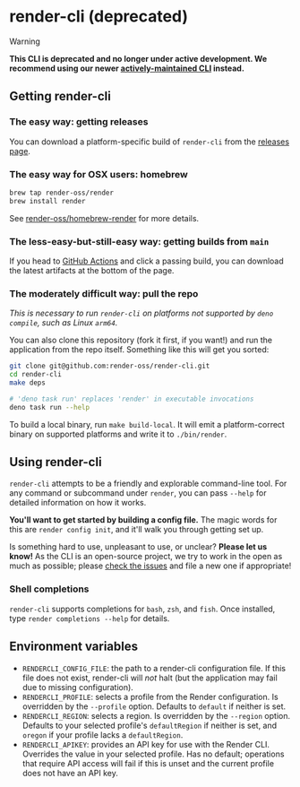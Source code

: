 # render-cli (deprecated) #

> [!WARNING]  
> **This CLI is deprecated and no longer under active development. We recommend using our newer [actively-maintained CLI](https://github.com/render-oss/render-cli-alpha) instead.**

## Getting render-cli ##
### The easy way: getting releases ###
You can download a platform-specific build of `render-cli` from the [releases page](https://github.com/render-oss/render-cli/releases).

### The easy way for OSX users: homebrew ###
```bash
brew tap render-oss/render
brew install render
```
See [render-oss/homebrew-render](https://github.com/render-oss/homebrew-render) for more details.

### The less-easy-but-still-easy way: getting builds from `main` ###
If you head to [GitHub Actions](https://github.com/render-oss/render-cli/actions) and click a passing build, you can download the latest artifacts at the bottom of the page.

### The moderately difficult way: pull the repo ###
_This is necessary to run `render-cli` on platforms not supported by `deno compile`, such as Linux `arm64`._

You can also clone this repository (fork it first, if you want!) and run the application from the repo itself. Something like this will get you sorted:

```bash
git clone git@github.com:render-oss/render-cli.git
cd render-cli
make deps

# 'deno task run' replaces 'render' in executable invocations
deno task run --help
```

To build a local binary, run `make build-local`. It will emit a platform-correct binary on supported platforms and write it
to `./bin/render`.

## Using render-cli ##
`render-cli` attempts to be a friendly and explorable command-line tool. For any command or subcommand under `render`, you can pass `--help` for detailed information on how it works.

**You'll want to get started by building a config file.** The magic words for this are `render config init`, and it'll walk you through getting set up.

Is something hard to use, unpleasant to use, or unclear? **Please let us know!** As the CLI is an open-source project, we try to work in the open as much as possible; please [check the issues](https://github.com/render-oss/render-cli/issues) and file a new one if appropriate!

### Shell completions ###
`render-cli` supports completions for `bash`, `zsh`, and `fish`. Once installed, type `render completions --help` for details.

## Environment variables ##
- `RENDERCLI_CONFIG_FILE`: the path to a render-cli configuration file. If this file does not exist, render-cli will _not_ halt (but the application may fail due to missing configuration).
- `RENDERCLI_PROFILE`: selects a profile from the Render configuration. Is overridden by the `--profile` option. Defaults to `default` if neither is set.
- `RENDERCLI_REGION`: selects a region. Is overridden by the `--region` option. Defaults to your selected profile's `defaultRegion` if neither is set, and `oregon` if your profile lacks a `defaultRegion`.
- `RENDERCLI_APIKEY`: provides an API key for use with the Render CLI. Overrides the value in your selected profile. Has no default; operations that require API access will fail if this is unset and the current profile does not have an API key.
